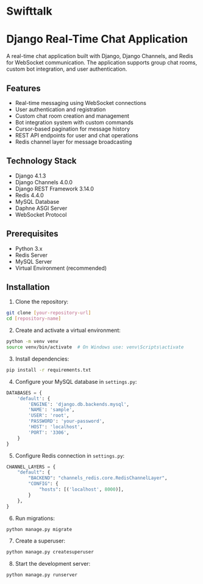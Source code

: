 # Swifttalk
# Django Real-Time Chat Application

A real-time chat application built with Django, Django Channels, and Redis for WebSocket communication. The application supports group chat rooms, custom bot integration, and user authentication.

## Features

- Real-time messaging using WebSocket connections
- User authentication and registration
- Custom chat room creation and management
- Bot integration system with custom commands
- Cursor-based pagination for message history
- REST API endpoints for user and chat operations
- Redis channel layer for message broadcasting

## Technology Stack

- Django 4.1.3
- Django Channels 4.0.0
- Django REST Framework 3.14.0
- Redis 4.4.0
- MySQL Database
- Daphne ASGI Server
- WebSocket Protocol

## Prerequisites

- Python 3.x
- Redis Server
- MySQL Server
- Virtual Environment (recommended)

## Installation

1. Clone the repository:
```bash
git clone [your-repository-url]
cd [repository-name]
```

2. Create and activate a virtual environment:
```bash
python -m venv venv
source venv/bin/activate  # On Windows use: venv\Scripts\activate
```

3. Install dependencies:
```bash
pip install -r requirements.txt
```

4. Configure your MySQL database in `settings.py`:
```python
DATABASES = {
    'default': {
        'ENGINE': 'django.db.backends.mysql',
        'NAME': 'sample',
        'USER': 'root',
        'PASSWORD': 'your-password',
        'HOST': 'localhost',
        'PORT': '3306',
    }
}
```

5. Configure Redis connection in `settings.py`:
```python
CHANNEL_LAYERS = {
    "default": {
        "BACKEND": "channels_redis.core.RedisChannelLayer",
        "CONFIG": {
            "hosts": [('localhost', 8000)],
        }
    },
}
```

6. Run migrations:
```bash
python manage.py migrate
```

7. Create a superuser:
```bash
python manage.py createsuperuser
```

8. Start the development server:
```bash
python manage.py runserver
```

